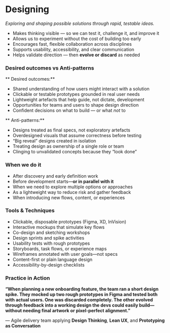 # Designing

*Exploring and shaping possible solutions through rapid, testable ideas.*

* Makes thinking visible — so we can test it, challenge it, and improve it
* Allows us to experiment without the cost of building too early
* Encourages fast, flexible collaboration across disciplines
* Supports usability, accessibility, and clear communication
* Helps validate direction — then **evolve or discard** as needed



###  Desired outcomes vs  Anti-patterns

** Desired outcomes:**

* Shared understanding of how users might interact with a solution
* Clickable or testable prototypes grounded in real user needs
* Lightweight artefacts that help guide, not dictate, development
* Opportunities for teams and users to shape design direction
* Confident decisions on what to build — or what *not* to

** Anti-patterns:**

* Designs treated as final specs, not exploratory artefacts
* Overdesigned visuals that assume correctness before testing
* “Big reveal” designs created in isolation
* Treating design as ownership of a single role or team
* Clinging to unvalidated concepts because they “look done”



### When we do it

* After discovery and early definition work
* Before development starts—**or in parallel with it**
* When we need to explore multiple options or approaches
* As a lightweight way to reduce risk and gather feedback
* When introducing new flows, content, or experiences



### Tools & Techniques

* Clickable, disposable prototypes (Figma, XD, InVision)
* Interactive mockups that simulate key flows
* Co-design and sketching workshops
* Design sprints and spike activities
* Usability tests with rough prototypes
* Storyboards, task flows, or experience maps
* Wireframes annotated with user goals—not specs
* Content-first or plain language design
* Accessibility-by-design checklists



### Practice in Action
**“When planning a new onboarding feature, the team ran a short design spike. They mocked up two rough prototypes in Figma and tested both with actual users. One was discarded completely. The other evolved through feedback into a working design the devs could easily build—without needing final artwork or pixel-perfect alignment.”**

 — Agile delivery team applying **Design Thinking**, **Lean UX**, and **Prototyping as Conversation**

